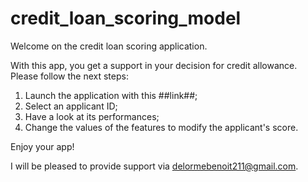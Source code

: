 # credit_loan_scoring_model

Welcome on the credit loan scoring application.

With this app, you get a support in your decision for credit allowance.
Please follow the next steps:

1. Launch the application with this ##link##;
2. Select an applicant ID;
3. Have a look at its performances;
4. Change the values of the features to modify the applicant's score.

Enjoy your app!

I will be pleased to provide support via delormebenoit211@gmail.com.
